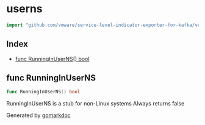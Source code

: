 <!-- Code generated by gomarkdoc. DO NOT EDIT -->

# userns

```go
import "github.com/vmware/service-level-indicator-exporter-for-kafka/vendor/github.com/containerd/containerd/pkg/userns"
```

## Index

- [func RunningInUserNS() bool](<#func-runninginuserns>)


## func RunningInUserNS

```go
func RunningInUserNS() bool
```

RunningInUserNS is a stub for non\-Linux systems Always returns false



Generated by [gomarkdoc](<https://github.com/princjef/gomarkdoc>)
